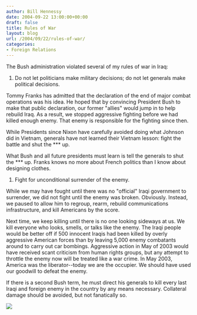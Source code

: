 ```yaml
---
author: Bill Hennessy
date: 2004-09-22 13:00:00+00:00
draft: false
title: Rules of War
layout: blog
url: /2004/09/22/rules-of-war/
categories:
- Foreign Relations
---
```


The Bush administration violated several of my rules of war in Iraq:




  1. Do not let politicians make military decisions; do not let generals make political decisions.


Tommy Franks has admitted that the declaration of the end of major combat operations was his idea. He hoped that by convincing President Bush to make that public declaration, our former "allies" would jump in to help rebuild Iraq. As a result, we stopped aggressive fighting before we had killed enough enemy. That enemy is responsible for the fighting since then.

While Presidents since Nixon have carefully avoided doing what Johnson did in Vietnam, generals have not learned their Vietnam lesson: fight the battle and shut the *** up.

What Bush and all future presidents must learn is tell the generals to shut the *** up. Franks knows no more about French politics than I know about designing clothes.


  1. Fight for unconditional surrender of the enemy.


While we may have fought until there was no "official" Iraqi government to surrender, we did not fight until the enemy was broken. Obviously. Instead, we paused to allow him to regroup, rearm, rebuild communications infrastructure, and kill Americans by the score.

Next time, we keep killing until there is no one looking sideways at us. We kill everyone who looks, smells, or talks like the enemy. The Iraqi people would be better off if 500 innocent Iraqis had been killed by overly aggressive American forces than by leaving 5,000 enemy combatants around to carry out car bombings. Aggressive action in May of 2003 would have received scant criticism from human rights groups, but any attempt to throttle the enemy now will be treated like a war crime. In May 2003, America was the liberator--today we are the occupier. We should have used our goodwill to defeat the enemy.

If there is a second Bush term, he must direct his generals to kill every last Iraqi and foreign enemy in the country by any means necessary. Collateral damage should be avoided, but not fanatically so.

![](https://blog.billhennessy.com/aggbug.aspx?PostID=555)

